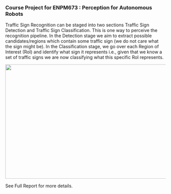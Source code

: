 ### Course Project for ENPM673 : Perception for Autonomous Robots

Traffic Sign Recognition can be staged into two sections Traffic Sign Detection and Traffic Sign Classification. This is one way to perceive the recognition pipeline. In the Detection stage we aim to extract possible candidates/regions which contain some traffic sign (we do not care what the sign might be). In the Classification stage, we go over each Region of Interest (RoI) and identify what sign it represents i.e., given that we know a set of traffic signs we are now classifying what this specific RoI represents.

<p align="center">
  <img width="600" height="360" src="Output/Traffic Sign Detection.gif">
</p>

See Full Report for more details.
